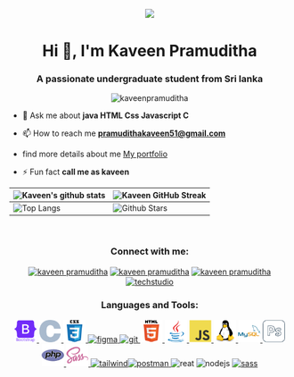 <p align="center"> <img src="https://raw.githubusercontent.com/7oSkaaa/7oSkaaa/refs/heads/main/Images/about_me.gif"></p>

<h1 align="center">Hi 👋, I'm Kaveen Pramuditha</h1>
<h3 align="center">A passionate undergraduate student from Sri lanka</h3>

<p align="center"> <img src="https://komarev.com/ghpvc/?username=kaveenpramuditha&label=Profile%20views&color=0e75b6&style=flat" alt="kaveenpramuditha" /> </p>

- 💬 Ask me about **java HTML Css Javascript C**

- 📫 How to reach me **pramudithakaveen51@gmail.com**
- find more details about me  <a href="https://kaveenpramuditha.github.io/portfolio/"> My portfolio </a>

- ⚡ Fun fact **call me as kaveen**
  

| ![Kaveen's github stats](https://github-readme-stats.vercel.app/api?username=KAVEENPRAMUDITHA&show_icons=true&theme=tokyonight) | ![ Kaveen GitHub Streak](https://github-readme-streak-stats.herokuapp.com/?user=KAVEENPRAMUDITHA&theme=tokyonight) |
| --- | --- |
| ![Top Langs](https://github-readme-stats.vercel.app/api/top-langs/?username=KAVEENPRAMUDITHA&theme=tokyonight) | ![Github Stars](https://github-readme-stats.vercel.app/api?username=KAVEENPRAMUDITHA&show_icons=true&locale=en&count_private=true&hide_rank=true&custom_title=My%20GitHub%20Stats&disable_animations=true&theme=tokyonight) |

<br>

<h3 align="center">Connect with me:</h3>
<p align="center">
<a href="https://linkedin.com/in/kaveen pramuditha" target="blank"><img align="center" src="https://raw.githubusercontent.com/rahuldkjain/github-profile-readme-generator/master/src/images/icons/Social/linked-in-alt.svg" alt="kaveen pramuditha" height="30" width="40" /></a>
<a href="https://fb.com/kaveen pramuditha" target="blank"><img align="center" src="https://raw.githubusercontent.com/rahuldkjain/github-profile-readme-generator/master/src/images/icons/Social/facebook.svg" alt="kaveen pramuditha" height="30" width="40" /></a> 
  <a href="https://instagram.com/kaveen pramuditha" target="blank"><img align="center" src="https://raw.githubusercontent.com/rahuldkjain/github-profile-readme-generator/master/src/images/icons/Social/instagram.svg" alt="kaveen pramuditha" height="30" width="40" /></a>
<a href="https://www.youtube.com/c/techstudio" target="blank"><img align="center" src="https://raw.githubusercontent.com/rahuldkjain/github-profile-readme-generator/master/src/images/icons/Social/youtube.svg" alt="techstudio" height="30" width="40" /></a>
</p>
</p>

<h3 align="center">Languages and Tools:</h3>
<p align="center"> <a href="https://getbootstrap.com" target="_blank" rel="noreferrer"> <img src="https://raw.githubusercontent.com/devicons/devicon/master/icons/bootstrap/bootstrap-plain-wordmark.svg" alt="bootstrap" width="40" height="40"/> </a>
  <a href="https://www.cprogramming.com/" target="_blank" rel="noreferrer"> <img src="https://raw.githubusercontent.com/devicons/devicon/master/icons/c/c-original.svg" alt="c" width="40" height="40"/> </a>
  <a href="https://www.w3schools.com/css/" target="_blank" rel="noreferrer"> <img src="https://raw.githubusercontent.com/devicons/devicon/master/icons/css3/css3-original-wordmark.svg" alt="css3" width="40" height="40"/> </a>
  <a href="https://www.figma.com/" target="_blank" rel="noreferrer"> <img src="https://www.vectorlogo.zone/logos/figma/figma-icon.svg" alt="figma" width="40" height="40"/> </a>
  <a href="https://git-scm.com/" target="_blank" rel="noreferrer"> <img src="https://www.vectorlogo.zone/logos/git-scm/git-scm-icon.svg" alt="git" width="40" height="40"/> </a> 
  <a href="https://www.w3.org/html/" target="_blank" rel="noreferrer"> <img src="https://raw.githubusercontent.com/devicons/devicon/master/icons/html5/html5-original-wordmark.svg" alt="html5" width="40" height="40"/> </a> <a href="https://www.java.com" target="_blank" rel="noreferrer"> <img src="https://raw.githubusercontent.com/devicons/devicon/master/icons/java/java-original.svg" alt="java" width="40" height="40"/> </a>
  <a href="https://developer.mozilla.org/en-US/docs/Web/JavaScript" target="_blank" rel="noreferrer"> <img src="https://raw.githubusercontent.com/devicons/devicon/master/icons/javascript/javascript-original.svg" alt="javascript" width="40" height="40"/> </a> 
  <a href="https://www.linux.org/" target="_blank" rel="noreferrer"> <img src="https://raw.githubusercontent.com/devicons/devicon/master/icons/linux/linux-original.svg" alt="linux" width="40" height="40"/> </a>
  <a href="https://www.mysql.com/" target="_blank" rel="noreferrer"> <img src="https://raw.githubusercontent.com/devicons/devicon/master/icons/mysql/mysql-original-wordmark.svg" alt="mysql" width="40" height="40"/> </a>
  <a href="https://www.photoshop.com/en" target="_blank" rel="noreferrer"> <img src="https://raw.githubusercontent.com/devicons/devicon/master/icons/photoshop/photoshop-line.svg" alt="photoshop" width="40" height="40"/> </a>
  <a href="https://www.php.net" target="_blank" rel="noreferrer"> <img src="https://raw.githubusercontent.com/devicons/devicon/master/icons/php/php-original.svg" alt="php" width="40" height="40"/> </a>
  <a href="https://sass-lang.com" target="_blank" rel="noreferrer"> <img src="https://raw.githubusercontent.com/devicons/devicon/master/icons/sass/sass-original.svg" alt="sass" width="40" height="40"/> </a> 
  <a href="https://tailwindcss.com/" target="_blank" rel="noreferrer"> <img src="https://www.vectorlogo.zone/logos/tailwindcss/tailwindcss-icon.svg" alt="tailwind" width="40" height="40"/><img src="https://www.vectorlogo.zone/logos/getpostman/getpostman-ar21.svg" alt="postman" width="80" height="60"/> </a>
<img src="https://img.icons8.com/?size=160&id=NfbyHexzVEDk&format=png" alt="reat" width="55" height="50"/> </a>
<img src="https://nodejs.org/static/logos/nodejsLight.svg" alt="nodejs" width="60" height="60"/> </a>
 <a href="" target="_blank" rel="noreferrer"> <img src="https://w7.pngwing.com/pngs/956/695/png-transparent-mongodb-original-wordmark-logo-icon-thumbnail.png" alt="sass" width="40" height="40"/> </a> </p>




